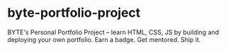 # byte-portfolio-project
BYTE's Personal Portfolio Project – learn HTML, CSS, JS by building and deploying your own portfolio. Earn a badge. Get mentored. Ship it.
